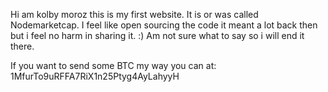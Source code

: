 Hi am kolby moroz this is my first website. It is or was called Nodemarketcap. I feel like open sourcing the code it meant a lot back then but i feel no harm in sharing it. :) Am not sure what to say so i will end it there.




If you want to send some BTC my way you can at: 1MfurTo9uRFFA7RiX1n25Ptyg4AyLahyyH